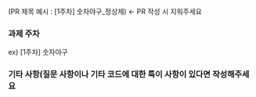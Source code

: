 (PR 제목 예시 : [1주차] 숫자야구_정상제) <- PR 작성 시 지워주세요
### 과제 주차
ex) [1주차] 숫자야구

### 기타 사항(질문 사항이나 기타 코드에 대한 특이 사항이 있다면 작성해주세요
